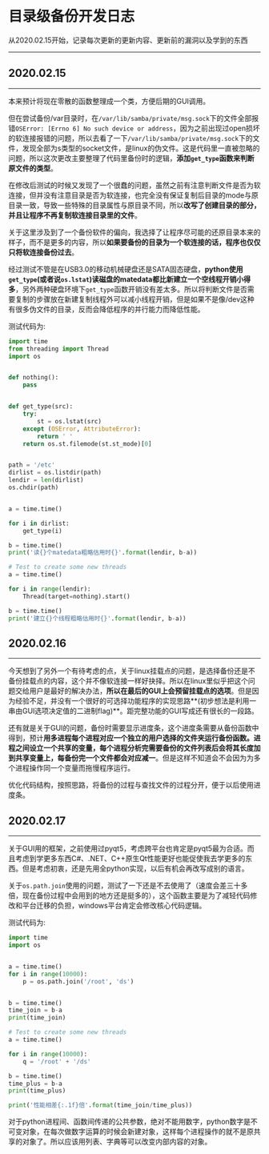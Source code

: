 # 目录级备份开发日志

从2020.02.15开始，记录每次更新的更新内容、更新前的漏洞以及学到的东西

***

## 2020.02.15

***

本来预计将现在零散的函数整理成一个类，方便后期的GUI调用。

但在尝试备份/var目录时，在`/var/lib/samba/private/msg.sock`下的文件全部报错`OSError: [Errno 6] No such device or address`，因为之前出现过open损坏的软连接报错的问题，所以去看了一下`/var/lib/samba/private/msg.sock`下的文件，发现全部为s类型的socket文件，是linux的伪文件。这是代码里一直被忽略的问题，所以这次更改主要整理了代码里备份时的逻辑，**添加`get_type`函数来判断原文件的类型**。

在修改后测试的时候又发现了一个很蠢的问题，虽然之前有注意判断文件是否为软连接，但并没有注意目录是否为软连接，也完全没有保证复制后目录的mode与原目录一致，导致一些特殊的目录属性与原目录不同，所以**改写了创建目录的部分，并且让程序不再复制软连接目录里的文件**。

关于这里涉及到了一个备份软件的偏向，我选择了让程序尽可能的还原目录本来的样子，而不是更多的内容，所以**如果要备份的目录为一个软连接的话，程序也仅仅只将软连接备份过去**。

经过测试不管是在USB3.0的移动机械硬盘还是SATA固态硬盘，**python使用`get_type`(或者说`os.lstat`)读磁盘的matedata都比新建立一个空线程开销小得多**，另外两种硬盘环境下`get_type`函数开销没有差太多。所以将判断文件是否需要复制的步骤放在新建复制线程外可以减小线程开销，但是如果不是像/dev这种有很多伪文件的目录，反而会降低程序的并行能力而降低性能。

测试代码为:

```python
import time
from threading import Thread
import os


def nothing():
    pass


def get_type(src):
    try:
        st = os.lstat(src)
    except (OSError, AttributeError):
        return ' '
    return os.st.filemode(st.st_mode)[0]


path = '/etc'
dirlist = os.listdir(path)
lendir = len(dirlist)
os.chdir(path)


a = time.time()

for i in dirlist:
    get_type(i)

b = time.time()
print('读{}个matedata粗略估用时{}'.format(lendir, b-a))

# Test to create some new threads
a = time.time()

for i in range(lendir):
    Thread(target=nothing).start()

b = time.time()
print('建立{}个线程粗略估用时{}'.format(lendir, b-a))

```

## 2020.02.16

***

今天想到了另外一个有待考虑的点，关于linux挂载点的问题，是选择备份还是不备份挂载点的内容，这个并不像软连接一样好抉择。所以在linux里似乎把这个问题交给用户是最好的解决办法，**所以在最后的GUI上会预留挂载点的选项**。但是因为经验不足，并没有一个很好的可选择功能程序的实现思路**(初步想法是利用一串由GUI选项决定值的二进制flag)**。距完整功能的GUI写成还有很长的一段路。

还有就是关于GUI的问题，备份时需要显示进度条，这个进度条需要从备份函数中得到，预计**用多进程每个进程对应一个独立的用户选择的文件夹运行备份函数。进程之间设立一个共享的变量，每个进程分析完需要备份的文件列表后会将其长度加到共享变量上，每备份完一个文件都会对应减一**。但是这样不知道会不会因为为多个进程操作同一个变量而拖慢程序运行。

优化代码结构，按照思路，将备份的过程与查找文件的过程分开，便于以后使用进度条。

## 2020.02.17

***

关于GUI用的框架，之前使用过pyqt5，考虑跨平台也肯定是pyqt5最为合适。而且考虑到学更多东西C#、.NET、C++原生Qt性能更好也能促使我去学更多的东西。但是考虑初衷，还是先用全python实现，以后有机会再改写成别的语言。

关于`os.path.join`使用的问题，测试了一下还是不去使用了（速度会差三十多倍，现在备份过程中会用到的地方还是挺多的），这个函数主要是为了减轻代码修改和平台迁移的负担，windows平台肯定会修改核心代码逻辑。

测试代码为:

```python
import time
import os


a = time.time()
for i in range(10000):
    p = os.path.join('/root', 'ds')


b = time.time()
time_join = b-a
print(time_join)

# Test to create some new threads
a = time.time()

for i in range(10000):
    q = '/root' + '/ds'

b = time.time()
time_plus = b-a
print(time_plus)

print('性能相差{:.1f}倍'.format(time_join/time_plus))
```

对于python进程间、函数间传递的公共参数，绝对不能用数字，python数字是不可变对象，在每次做数字运算的时候会新建对象，这样每个进程操作的就不是原共享的对象了。所以应该用列表、字典等可以改变内部内容的对象。